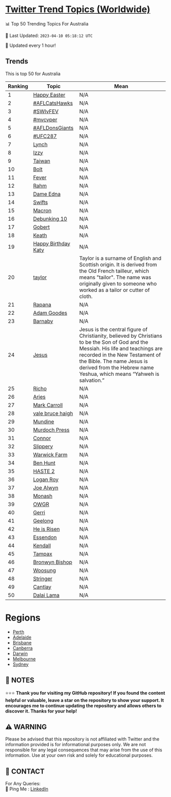 [Twitter Trend Topics (Worldwide)](https://github.com/ErcinDedeoglu/Twitter-Trend-Topics)
==========


📊 Top 50 Trending Topics For Australia

📆 Last Updated: `2023-04-10 05:18:12 UTC`

🔧 Updated every 1 hour!


## Trends

This is top 50 for Australia

| Ranking | Topic | Mean |
| ------- | ------------ | ------------ |
| 1 | [Happy Easter](http://twitter.com/search?q=Happy+Easter) | N/A |
| 2 | [#AFLCatsHawks](http://twitter.com/search?q=%23AFLCatsHawks) | N/A |
| 3 | [#SWIvFEV](http://twitter.com/search?q=%23SWIvFEV) | N/A |
| 4 | [#mvcvper](http://twitter.com/search?q=%23mvcvper) | N/A |
| 5 | [#AFLDonsGiants](http://twitter.com/search?q=%23AFLDonsGiants) | N/A |
| 6 | [#UFC287](http://twitter.com/search?q=%23UFC287) | N/A |
| 7 | [Lynch](http://twitter.com/search?q=Lynch) | N/A |
| 8 | [Izzy](http://twitter.com/search?q=Izzy) | N/A |
| 9 | [Taiwan](http://twitter.com/search?q=Taiwan) | N/A |
| 10 | [Bolt](http://twitter.com/search?q=Bolt) | N/A |
| 11 | [Fever](http://twitter.com/search?q=Fever) | N/A |
| 12 | [Rahm](http://twitter.com/search?q=Rahm) | N/A |
| 13 | [Dame Edna](http://twitter.com/search?q=Dame+Edna) | N/A |
| 14 | [Swifts](http://twitter.com/search?q=Swifts) | N/A |
| 15 | [Macron](http://twitter.com/search?q=Macron) | N/A |
| 16 | [Debunking 10](http://twitter.com/search?q=Debunking+10) | N/A |
| 17 | [Gobert](http://twitter.com/search?q=Gobert) | N/A |
| 18 | [Keath](http://twitter.com/search?q=Keath) | N/A |
| 19 | [Happy Birthday Katy](http://twitter.com/search?q=Happy+Birthday+Katy) | N/A |
| 20 | [taylor](http://twitter.com/search?q=taylor) | Taylor is a surname of English and Scottish origin. It is derived from the Old French tailleur, which means "tailor". The name was originally given to someone who worked as a tailor or cutter of cloth. |
| 21 | [Rapana](http://twitter.com/search?q=Rapana) | N/A |
| 22 | [Adam Goodes](http://twitter.com/search?q=Adam+Goodes) | N/A |
| 23 | [Barnaby](http://twitter.com/search?q=Barnaby) | N/A |
| 24 | [Jesus](http://twitter.com/search?q=Jesus) | Jesus is the central figure of Christianity, believed by Christians to be the Son of God and the Messiah. His life and teachings are recorded in the New Testament of the Bible. The name Jesus is derived from the Hebrew name Yeshua, which means “Yahweh is salvation.” |
| 25 | [Richo](http://twitter.com/search?q=Richo) | N/A |
| 26 | [Aries](http://twitter.com/search?q=Aries) | N/A |
| 27 | [Mark Carroll](http://twitter.com/search?q=Mark+Carroll) | N/A |
| 28 | [vale bruce haigh](http://twitter.com/search?q=vale+bruce+haigh) | N/A |
| 29 | [Mundine](http://twitter.com/search?q=Mundine) | N/A |
| 30 | [Murdoch Press](http://twitter.com/search?q=Murdoch+Press) | N/A |
| 31 | [Connor](http://twitter.com/search?q=Connor) | N/A |
| 32 | [Slippery](http://twitter.com/search?q=Slippery) | N/A |
| 33 | [Warwick Farm](http://twitter.com/search?q=Warwick+Farm) | N/A |
| 34 | [Ben Hunt](http://twitter.com/search?q=Ben+Hunt) | N/A |
| 35 | [HASTE 2](http://twitter.com/search?q=HASTE+2) | N/A |
| 36 | [Logan Roy](http://twitter.com/search?q=Logan+Roy) | N/A |
| 37 | [Joe Alwyn](http://twitter.com/search?q=Joe+Alwyn) | N/A |
| 38 | [Monash](http://twitter.com/search?q=Monash) | N/A |
| 39 | [OWGR](http://twitter.com/search?q=OWGR) | N/A |
| 40 | [Gerri](http://twitter.com/search?q=Gerri) | N/A |
| 41 | [Geelong](http://twitter.com/search?q=Geelong) | N/A |
| 42 | [He is Risen](http://twitter.com/search?q=He+is+Risen) | N/A |
| 43 | [Essendon](http://twitter.com/search?q=Essendon) | N/A |
| 44 | [Kendall](http://twitter.com/search?q=Kendall) | N/A |
| 45 | [Tampax](http://twitter.com/search?q=Tampax) | N/A |
| 46 | [Bronwyn Bishop](http://twitter.com/search?q=Bronwyn+Bishop) | N/A |
| 47 | [Woosung](http://twitter.com/search?q=Woosung) | N/A |
| 48 | [Stringer](http://twitter.com/search?q=Stringer) | N/A |
| 49 | [Cantlay](http://twitter.com/search?q=Cantlay) | N/A |
| 50 | [Dalai Lama](http://twitter.com/search?q=Dalai+Lama) | N/A |



# Regions

* [Perth](</Australia/Perth.md>)
* [Adelaide](</Australia/Adelaide.md>)
* [Brisbane](</Australia/Brisbane.md>)
* [Canberra](</Australia/Canberra.md>)
* [Darwin](</Australia/Darwin.md>)
* [Melbourne](</Australia/Melbourne.md>)
* [Sydney](</Australia/Sydney.md>)



## 📝 NOTES

⭐⭐⭐ **Thank you for visiting my GitHub repository! If you found the content helpful or valuable, leave a star on the repository to show your support. It encourages me to continue updating the repository and allows others to discover it. Thanks for your help!**


## ⚠️ WARNING

Please be advised that this repository is not affiliated with Twitter and the information provided is for informational purposes only. We are not responsible for any legal consequences that may arise from the use of this information. Use at your own risk and solely for educational purposes.


## 📨 CONTACT

 For Any Queries:  
            🏓 Ping Me : [LinkedIn](https://www.linkedin.com/in/ercindedeoglu/)
